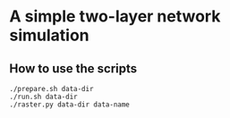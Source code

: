 A simple two-layer network simulation
=====================================


How to use the scripts
----------------------

    ./prepare.sh data-dir
    ./run.sh data-dir
    ./raster.py data-dir data-name

